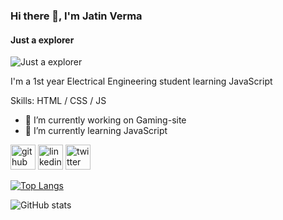 ### Hi there 👋, I'm Jatin Verma
#### Just a explorer
![Just a explorer](https://arturssmirnovs.github.io/github-profile-readme-generator/images/banner.png)

I'm  a 1st year Electrical Engineering student learning JavaScript

Skills: HTML / CSS / JS 

- 🔭 I’m currently working on Gaming-site 
- 🌱 I’m currently learning JavaScript 


[<img src='https://cdn.jsdelivr.net/npm/simple-icons@3.0.1/icons/github.svg' alt='github' height='40'>](https://github.com/Leenoblade)  [<img src='https://cdn.jsdelivr.net/npm/simple-icons@3.0.1/icons/linkedin.svg' alt='linkedin' height='40'>](https://www.linkedin.com/in/jatin-verma-63997620a/)  [<img src='https://cdn.jsdelivr.net/npm/simple-icons@3.0.1/icons/twitter.svg' alt='twitter' height='40'>](https://twitter.com/Leenoblade)  

[![Top Langs](https://github-readme-stats.vercel.app/api/top-langs/?username=Leenoblade)](https://github.com/anuraghazra/github-readme-stats)

![GitHub stats](https://github-readme-stats.vercel.app/api?username=Leenoblade&show_icons=true)  

